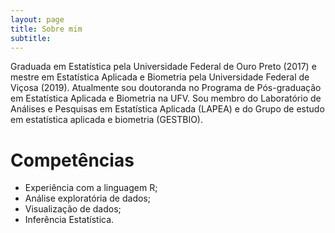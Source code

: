 ```yaml
---
layout: page
title: Sobre mim
subtitle: 
---
```


Graduada em Estatística pela Universidade Federal de Ouro Preto (2017) e mestre em Estatística Aplicada e Biometria pela Universidade Federal de Viçosa (2019). 
Atualmente sou doutoranda no Programa de Pós-graduação em Estatística Aplicada e Biometria na UFV.
Sou membro do Laboratório de Análises e Pesquisas em Estatística Aplicada (LAPEA) e do Grupo de estudo em estatística aplicada e biometria (GESTBIO). 

# Competências
* Experiência com a linguagem R; 
* Análise exploratória de dados;
* Visualização de dados;
* Inferência Estatística.

